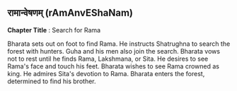 ## रामान्वेषणम् (rAmAnvEShaNam)
**Chapter Title** : Search for Rama

Bharata sets out on foot to find Rama. He instructs Shatrughna to search the forest with hunters. Guha and his men also join the search. Bharata vows not to rest until he finds Rama, Lakshmana, or Sita. He desires to see Rama's face and touch his feet. Bharata wishes to see Rama crowned as king. He admires Sita's devotion to Rama. Bharata enters the forest, determined to find his brother.